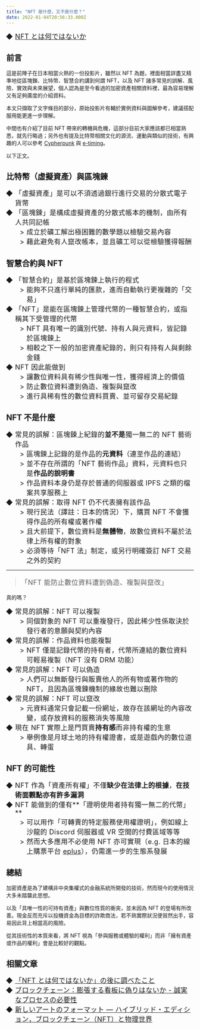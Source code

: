 ```yaml
---
title: "NFT 是什麼，又不是什麼？"
date: 2022-01-04T20:56:33.000Z
---
```


<style>
li,
blockquote p {
  font-size: 1.125rem;
  letter-spacing: 0.0325rem;
}
blockquote + p {
  padding-top: 0px;
}
ul {
  list-style-type: '◆ ';
}
ul li ul {
  list-style-type: '> ';
}
</style>

- [NFT とは何ではないか](https://speakerdeck.com/okapies/nfttohahe-dehanaika)

## 前言

這是前陣子在日本相當火熱的一份投影片，雖然以 NFT 為題，裡面相當詳盡又精準地從區塊鍊、比特幣、智慧合約講到何謂 NFT，以及 NFT 諸多常見的誤解、風險、實效與未來展望，個人認為是至今看過的加密資產相關資料裡，最為容易理解又有足夠廣度的介紹資料。

本文只擷取了文字條目的部分，原始投影片有輔於實例資料與圖解參考，建議搭配服用能更進一步理解。

中間也有介紹了目前 NFT 帶來的轉機與危機，這部分目前大家應該都已相當熟悉，就先行略過；另外也有提及比特幣相關文化的源流、運動與類似的技術，有興趣的人可以參考 [Cypherpunk](https://en.wikipedia.org/wiki/Cypherpunk) 與 [e-timing](https://www.e-timing.ne.jp/)。

以下正文。

## 比特幣（虛擬資產）與區塊鍊

- 「虛擬資產」是可以不須透過銀行進行交易的分散式電子貨幣
- 「區塊鍊」是構成虛擬資產的分散式帳本的機制，由所有人共同記帳
  - 成立於礦工解出極困難的數學題以檢驗交易內容
  - 藉此避免有人竄改帳本，並且礦工可以從檢驗獲得報酬

## 智慧合約與 NFT

- 「智慧合約」是基於區塊鍊上執行的程式
  - 能夠不只進行單純的匯款，進而自動執行更複雜的「交易」
- 「NFT」是能在區塊鍊上管理代幣的一種智慧合約，或指稱其下受管理的代幣
  - NFT 具有唯一的識別代號、持有人與元資料，皆記錄於區塊鍊上
  - 相較之下一般的加密資產紀錄的，則只有持有人與剩餘金錢
- NFT 因此能做到
  - 讓數位資料具有稀少性與唯一性，獲得經濟上的價值
  - 防止數位資料遭到偽造、複製與竄改
  - 進行具稀有性的數位資料買賣、並可留存交易紀錄

## NFT 不是什麼

- 常見的誤解：區塊鍊上紀錄的**並不是**獨一無二的 NFT 藝術作品
  - 區塊鍊上記錄的是作品的**元資料**（連至作品的連結）
  - 並不存在所謂的「NFT 藝術作品」資料，元資料也只是**作品的說明書**
  - 作品資料本身仍是存於普通的伺服器或 IPFS 之類的檔案共享服務上
- 常見的誤解：取得 NFT 仍不代表擁有該作品
  - 現行民法（譯註：日本的情況）下，購買 NFT 不會獲得作品的所有權或著作權
  - 且大前提下，數位資料是**無體物**，故數位資料不屬於法律上所有權的對象
  - 必須等待「NFT 法」制定，或另行明確簽訂 NFT 交易之外的契約

---

> 「NFT 能防止數位資料遭到偽造、複製與竄改」

真的嗎？

- 常見的誤解：NFT 可以複製
  - 同個對象的 NFT 可以重複發行，因此稀少性係取決於發行者的意願與契約內容
- 常見的誤解：作品資料也能複製
  - NFT 僅是記錄代幣的持有者，代幣所連結的數位資料可輕易複製（NFT 沒有 DRM 功能）
- 常見的誤解：NFT 可以偽造
  - 人們可以無斷發行與販賣他人的所有物或著作物的 NFT，且因為區塊鍊機制的緣故也難以刪除
- 常見的誤解：NFT 可以竄改
  - 元資料通常只會記載一份網址，故存在該網址的內容改變，或存放資料的服務消失等風險
- 現在 NFT 實際上是門買賣**持有感**而非持有權的生意
  - 舉例像是月球土地的持有權證書，或是遊戲內的數位道具、轉蛋

## NFT 的可能性

- NFT 作為「資產所有權」不僅**缺少在法律上的根據**，**在技術面觀點亦有許多漏洞**
- NFT 能做到的僅有**「證明使用者持有獨一無二的代幣」**
  - 可以用作「可轉賣的特定服務使用權證明」，例如線上沙龍的 Discord 伺服器或 VR 空間的付費區域等等
  - 然而大多應用不必使用 NFT 亦可實現（e.g. 日本的線上購票平台 [eplus](https://eplus.jp/)），仍需進一步的生態系發展

## 總結

加密資產是為了建構非中央集權式的金融系統所開發的技術，然而現今的使用情況大多未踏襲此思想。

以及「具唯一性的可持有資產」與數位性質的衝突，並未因為 NFT 的登場有所改善。現金反而充斥以投機資金為目標的詐欺商法，若不熟實際狀況便貿然出手，容易因此背上相當高的風險。

從其技術性的本質來看，將 NFT 視為「參與服務或體驗的權利」而非「擁有資產或作品的權利」會是比較好的觀點。

## 相關文章

- [「NFT とは何ではないか」の後に調べたこと](https://togetter.com/li/1823914)
- [ブロックチェーン：膨張する看板に偽りはないか - 誠実なプロセスの必要性](https://shanematsuo.medium.com/%E3%83%96%E3%83%AD%E3%83%83%E3%82%AF%E3%83%81%E3%82%A7%E3%83%BC%E3%83%B3-%E8%86%A8%E5%BC%B5%E3%81%99%E3%82%8B%E7%9C%8B%E6%9D%BF%E3%81%AB%E5%81%BD%E3%82%8A%E3%81%AF%E3%81%AA%E3%81%84%E3%81%8B-%E8%AA%A0%E5%AE%9F%E3%81%AA%E3%83%97%E3%83%AD%E3%82%BB%E3%82%B9%E3%81%AE%E5%BF%85%E8%A6%81%E6%80%A7-fe9f5d38eb37)
- [新しいアートのフォーマット ― ハイブリッド・エディション，ブロックチェーン（NFT）と物理世界](https://goh.works/ja/post/10299/)
